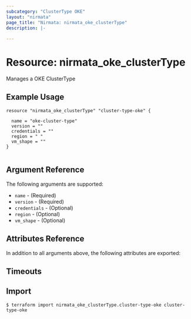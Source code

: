 ```yaml
---
subcategory: "ClusterType OKE"
layout: "nirmata"
page_title: "Nirmata: nirmata_oke_clusterType"
description: |-
  
---
```


# Resource: nirmata_oke_clusterType

Manages a OKE ClusterType 


## Example Usage

```hcl
resource "nirmata_oke_clusterType" "cluster-type-oke" {

  name = "oke-cluster-type"
  version = ""
  credentials = ""
  region = " "
  vm_shape = ""
}


```

## Argument Reference

The following arguments are supported:

* `name` - (Required) 
* `version` - (Required) 
* `credentials` - (Optional) 
* `region` - (Optional) 
* `vm_shape` - (Optional) 

## Attributes Reference

In addition to all arguments above, the following attributes are exported:


## Timeouts


## Import


```
$ terraform import nirmata_oke_clusterType.cluster-type-oke cluster-type-oke
```
